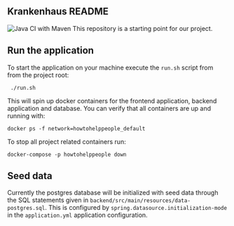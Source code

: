 ## Krankenhaus README

![Java CI with Maven](https://github.com/WeVsVirusID1928/krankenhaus_freiwilliges_personal/workflows/Java%20CI%20with%20Maven/badge.svg)
This repository is a starting point for our project.

## Run the application

To start the application on your machine execute the `run.sh` script from from the project root:
```
 ./run.sh
```

This will spin up docker containers for the frontend application, backend application and database. You can verify that all containers are up and running with:
```
docker ps -f network=howtohelppeople_default
```

To stop all project related containers run:
```
docker-compose -p howtohelppeople down
```


## Seed data

Currently the postgres database will be initialized with seed data through the SQL statements given in  `backend/src/main/resources/data-postgres.sql`. This is configured by `spring.datasource.initialization-mode` in the `application.yml` application configuration.